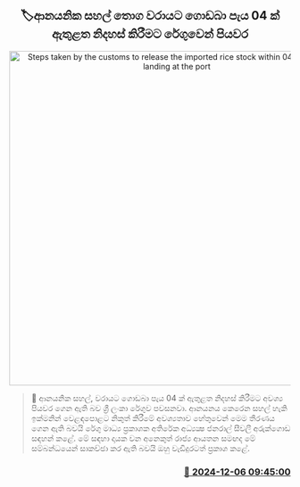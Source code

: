 <p align='center'><b><h2 align='center' title='Steps taken by the customs to release the imported rice stock within 04 hours after landing at the port'>🏷ආනයනික සහල් තො​ග වරායට ගොඩබා පැය 04 ක් ඇතුළත නිදහස් කිරීමට රේගුවෙන් පියවර</h2></b></p>
<p align='center'><img src='https://helakuru.sgp1.cdn.digitaloceanspaces.com/esana/images/lib/ricenew[1].jpg' width='600' alt='Steps taken by the customs to release the imported rice stock within 04 hours after landing at the port'></p>

>📝 ආනයනික සහල්, වරායට ගොඩබා පැය 04 ක් ඇතුළත නිදහස් කිරීමට අවශ්‍ය පියවර ගෙන ඇති බව ශ්‍රී ලංකා රේගුව පවසනවා.
ආනයනය කෙරෙන සහල් හැකි ඉක්මනින් වෙළඳපොළට නිකුත් කිරීමේ අවශ්‍යතාව හේතුවෙන් මෙම තීරණය ගෙන ඇති බවයි රේගු මාධ්‍ය ප්‍රකාශක අතිරේක අධ්‍යක්‍ෂ ජනරාල් සීවලී අරුක්ගොඩ සඳහන් කළේ.
මේ සඳහා දායක වන අනෙකුත් රාජ්‍ය ආයතන සමඟද මේ සම්බන්ධයෙන් සාකච්ඡා කර ඇති බවයි ඔහු වැඩිදුරටත් ප්‍රකාශ කළේ.


<h3 align='right'><a href='https://www.helakuru.lk/esana/p/105702/'>📅 2024-12-06 09:45:00</a></h3>
